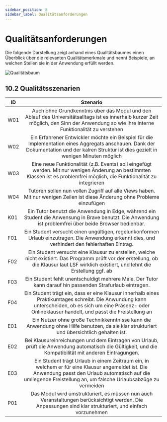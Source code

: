 ```yaml
---
sidebar_position: 8
sidebar_label: Qualitätsanforderungen
---
```


# Qualitätsanforderungen

Die folgende Darstellung zeigt anhand eines Qualitätsbaumes einen Überblick über die relevanten Qualitätsmerkmale und nennt Beispiele, an welchen Stellen sie in der Anwendung erfüllt werden.

<img src="/img/QualityTree.png" alt="Qualitätsbaum" />


## 10.2 Qualitätsszenarien

|ID|Szenario|
|--------------|:-----:|
|W01|Auch ohne Grundkenntnis über das Modul und den Ablauf des Universitätsalltags ist es innerhalb kurzer Zeit möglich, den Sinn der Anwendung so wie ihre interne Funktionalität zu verstehen|
|W02|Ein Erfahrener Entwickler möchte ein Beispiel für die Implementation eines Aggregats anschauen. Dank der Dokumentation und der kalren Struktur ist dies gezielt in wenigen Minuten möglich|
|W03|Eine neue Funktionalität (z.B. Events) soll eingefügt werden. Mit nur wenigen Änderung an bestimmten Klassen ist es problemfrei möglich, die Funktionalität zu integrieren|
|W04|Tutoren sollen nun vollen Zugriff auf alle Views haben. Mit nur wenigen Zeilen ist diese Änderung ohne Probleme einzufügen|
|K01|Ein Tutor benutzt die Anwendung in Edge, während ein Student die Anwensung in Brave benutzt. Die Anwendung ist problemfrei über beide Browser bedienbar.|
|F01|Ein Student versucht einen ungültigen, regelunkonformen Urlaub einzutragen. Die Anwendung erkennt dies, und verhindert den fehlerhaften Eintrag.|
|F02|Ein Student versucht eine Klausur zu erstellen, welche nicht existiert. Das Programm prüft vor der erstellung, ob die Klausur laut LSF wirklich existiert, und lehnt die Erstellung ggf. ab|
|F03|Ein Student fehlt unentschuldigt mehrere Male. Der Tutor kann darauf hin passenden Strafurlaub eintragen.|
|F04|Ein Student trägt ein, dass er eine Klausur innerhalb eines Praktikumtages schreibt. Die Anwundung kann unterscheiden, ob es sich um eine Präsenz- oder Onlineklausur handelt, und passt die Freistellung an|
|E01|Ein Nutzer ohne große Technikkenntnisse kann die Anwendung ohne Hilfe benutzen, da sie klar strukturiert und übersichtlich gehalten ist.|
|E02|Bei Klausureinreichungen und dem Eintragen von Urlaub, prüft die Anwendung automatisch die Gültigkeit, und die Kompatibilität mit anderen Eintragungen.|
|E03|Ein Student trägt Urlaub in einem Zeitraum ein, in welchem er für eine Klausur angemeldet ist. Die Anwendung passt den Urlaub automatisch auf die umliegende Freistellung an, um falsche Urlaubsabzüge zu vermeiden|
|P01|Das Modul wird umstrukturiert, es müssen nun auch Veranstaltungen berücksichtigt werden. Die Anpassungen sind klar strukturiert, und einfach vorzunehmen|
